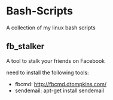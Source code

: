 Bash-Scripts
============

A collection of my linux bash scripts

fb_stalker
----------
A tool to stalk your friends on Facebook

need to install the following tools:
* fbcmd:			http://fbcmd.dtompkins.com/
* sendemail:	apt-get install sendemail
